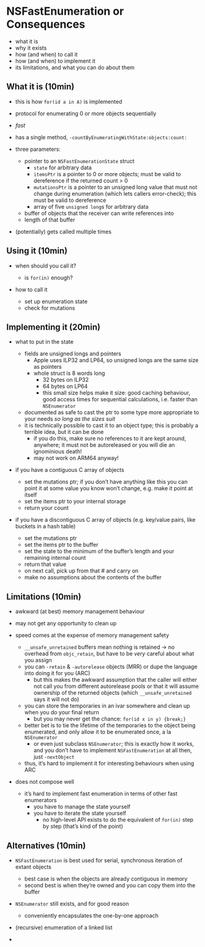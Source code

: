 # NSFastEnumeration or Consequences

- what it is
- why it exists
- how (and when) to call it
- how (and when) to implement it
- its limitations, and what you can do about them

## What it is (10min)

- this is how `for(id a in A)` is implemented

- protocol for enumerating 0 or more objects sequentially

- *fast*

- has a single method, `-countByEnumeratingWithState:objects:count:`

- three parameters:
	- pointer to an `NSFastEnumerationState` struct
		- `state` for arbitrary data
		- `itemsPtr` is a pointer to 0 or more objects; must be valid to dereference if the returned count > 0
		- `mutationsPtr` is a pointer to an unsigned long value that must not change during enumeration (which lets callers error-check); this must be valid to dereference
		- array of five `unsigned long`s for arbitrary data
	- buffer of objects that the receiver can write references into
	- length of that buffer

- (potentially) gets called multiple times

## Using it (10min)

- when should you call it?
	- is `for(in)` enough?

- how to call it
	- set up enumeration state
	- check for mutations

## Implementing it (20min)

- what to put in the state
	- fields are unsigned longs and pointers
		- Apple uses ILP32 and LP64, so unsigned longs are the same size as pointers
		- whole struct is 8 words long
			- 32 bytes on ILP32
			- 64 bytes on LP64
			- this small size helps make it size: good caching behaviour, good access times for sequential calculations, i.e. faster than `NSEnumerator`
	- documented as safe to cast the ptr to some type more appropriate to your needs *so long as the sizes suit*
	- it is technically possible to cast it to an object type; this is probably a terrible idea, but it can be done
		- if you do this, make sure no references to it are kept around, anywhere; it must not be autoreleased or you will die an ignominious death!
		- may not work on ARM64 anyway!

- if you have a contiguous C array of objects
	- set the mutations ptr; if you don’t have anything like this you can point it at some value you know won’t change, e.g. make it point at itself
	- set the items ptr to your internal storage
	- return your count

- if you have a discontiguous C array of objects (e.g. key/value pairs, like buckets in a hash table)
	- set the mutations ptr
	- set the items ptr to the buffer
	- set the state to the minimum of the buffer’s length and your remaining internal count
	- return that value
	- on next call, pick up from that # and carry on
	- make no assumptions about the contents of the buffer

## Limitations (10min)

- awkward (at best) memory management behaviour
- may not get any opportunity to clean up

- speed comes at the expense of memory management safety
	- `__unsafe_unretained` buffers mean nothing is retained → no overhead from `objc_retain`, but have to be *very* careful about what you assign
	- you can `-retain` & `-autorelease` objects (MRR) or dupe the language into doing it for you (ARC)	
		- but this makes the awkward assumption that the caller will either not call you from different autorelease pools or that it will assume ownership of the returned objects (which `__unsafe_unretained` says it will not do)
	- you can store the temporaries in an ivar somewhere and clean up when you do your final return
		- but you may never get the chance: `for(id x in y) {break;}`
	- better bet is to tie the lifetime of the temporaries to the object being enumerated, and only allow it to be enumerated once, a la `NSEnumerator`
		- or even just subclass `NSEnumerator`; this is exactly how it works, and you don’t have to implement `NSFastEnumeration` at all then, just `-nextObject`
	- thus, it’s hard to implement it for interesting behaviours when using ARC

- does not compose well
	- it’s hard to implement fast enumeration in terms of other fast enumerators
		- you have to manage the state yourself
		- you have to iterate the state yourself
			- no high-level API exists to do the equivalent of `for(in)` step by step (that’s kind of the point)


## Alternatives (10min)

- `NSFastEnumeration` is best used for serial, synchronous iteration of extant objects
	- best case is when the objects are already contiguous in memory
	- second best is when they’re owned and you can copy them into the buffer

- `NSEnumerator` still exists, and for good reason
	- conveniently encapsulates the one-by-one approach

- (recursive) enumeration of a linked list

- 